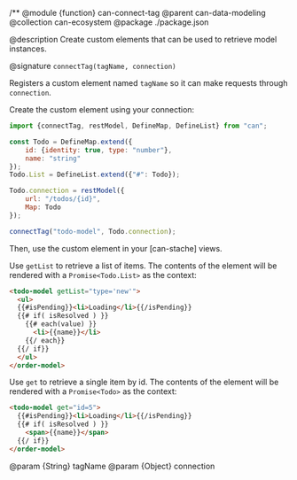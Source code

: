 /**
@module {function} can-connect-tag
@parent can-data-modeling
@collection can-ecosystem
@package ./package.json

@description Create custom elements that can be used to retrieve model instances.

@signature `connectTag(tagName, connection)`

Registers a custom element named `tagName` so it can make requests through `connection`.

Create the custom element using your connection:

```js
import {connectTag, restModel, DefineMap, DefineList} from "can";

const Todo = DefineMap.extend({
    id: {identity: true, type: "number"},
    name: "string"
});
Todo.List = DefineList.extend({"#": Todo});

Todo.connection = restModel({
    url: "/todos/{id}",
    Map: Todo
});

connectTag("todo-model", Todo.connection);
```

Then, use the custom element in your [can-stache] views.  

Use `getList` to retrieve a list of items.  The
contents of the element will be rendered with a `Promise<Todo.List>` as the context:

```html
<todo-model getList="type='new'">
  <ul>
  {{#isPending}}<li>Loading</li>{{/isPending}}
  {{# if( isResolved ) }}
    {{# each(value) }}
      <li>{{name}}</li>
    {{/ each}}
  {{/ if}}
  </ul>
</order-model>
```

Use `get` to retrieve a single item by id.  The
contents of the element will be rendered with a `Promise<Todo>` as the context:

```html
<todo-model get="id=5">
  {{#isPending}}<li>Loading</li>{{/isPending}}
  {{# if( isResolved ) }}
    <span>{{name}}</span>
  {{/ if}}
</order-model>
```


@param {String} tagName
@param {Object} connection
